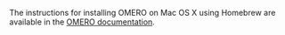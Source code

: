 The instructions for installing OMERO on Mac OS X using Homebrew are available in the [OMERO documentation](http://www.openmicroscopy.org/site/support/omero4/sysadmins/unix/server-install-homebrew.html).
